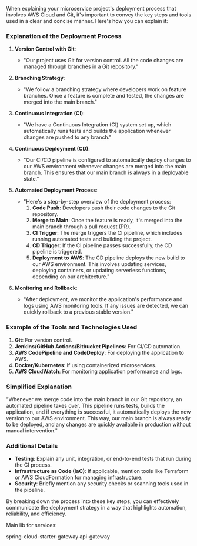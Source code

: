 When explaining your microservice project's deployment process that involves AWS Cloud and Git, it's important to convey the key steps and tools used in a clear and concise manner. Here's how you can explain it:

### Explanation of the Deployment Process

1. **Version Control with Git**:
   - "Our project uses Git for version control. All the code changes are managed through branches in a Git repository."

2. **Branching Strategy**:
   - "We follow a branching strategy where developers work on feature branches. Once a feature is complete and tested, the changes are merged into the main branch."

3. **Continuous Integration (CI)**:
   - "We have a Continuous Integration (CI) system set up, which automatically runs tests and builds the application whenever changes are pushed to any branch."

4. **Continuous Deployment (CD)**:
   - "Our CI/CD pipeline is configured to automatically deploy changes to our AWS environment whenever changes are merged into the main branch. This ensures that our main branch is always in a deployable state."

5. **Automated Deployment Process**:
   - "Here's a step-by-step overview of the deployment process:
     1. **Code Push**: Developers push their code changes to the Git repository.
     2. **Merge to Main**: Once the feature is ready, it's merged into the main branch through a pull request (PR).
     3. **CI Trigger**: The merge triggers the CI pipeline, which includes running automated tests and building the project.
     4. **CD Trigger**: If the CI pipeline passes successfully, the CD pipeline is triggered.
     5. **Deployment to AWS**: The CD pipeline deploys the new build to our AWS environment. This involves updating services, deploying containers, or updating serverless functions, depending on our architecture."

6. **Monitoring and Rollback**:
   - "After deployment, we monitor the application's performance and logs using AWS monitoring tools. If any issues are detected, we can quickly rollback to a previous stable version."

### Example of the Tools and Technologies Used

1. **Git**: For version control.
2. **Jenkins/GitHub Actions/Bitbucket Pipelines**: For CI/CD automation.
3. **AWS CodePipeline and CodeDeploy**: For deploying the application to AWS.
4. **Docker/Kubernetes**: If using containerized microservices.
5. **AWS CloudWatch**: For monitoring application performance and logs.

### Simplified Explanation

"Whenever we merge code into the main branch in our Git repository, an automated pipeline takes over. This pipeline runs tests, builds the application, and if everything is successful, it automatically deploys the new version to our AWS environment. This way, our main branch is always ready to be deployed, and any changes are quickly available in production without manual intervention."

### Additional Details

- **Testing**: Explain any unit, integration, or end-to-end tests that run during the CI process.
- **Infrastructure as Code (IaC)**: If applicable, mention tools like Terraform or AWS CloudFormation for managing infrastructure.
- **Security**: Briefly mention any security checks or scanning tools used in the pipeline.

By breaking down the process into these key steps, you can effectively communicate the deployment strategy in a way that highlights automation, reliability, and efficiency.


Main lib for services:

spring-cloud-starter-gateway api-gateway